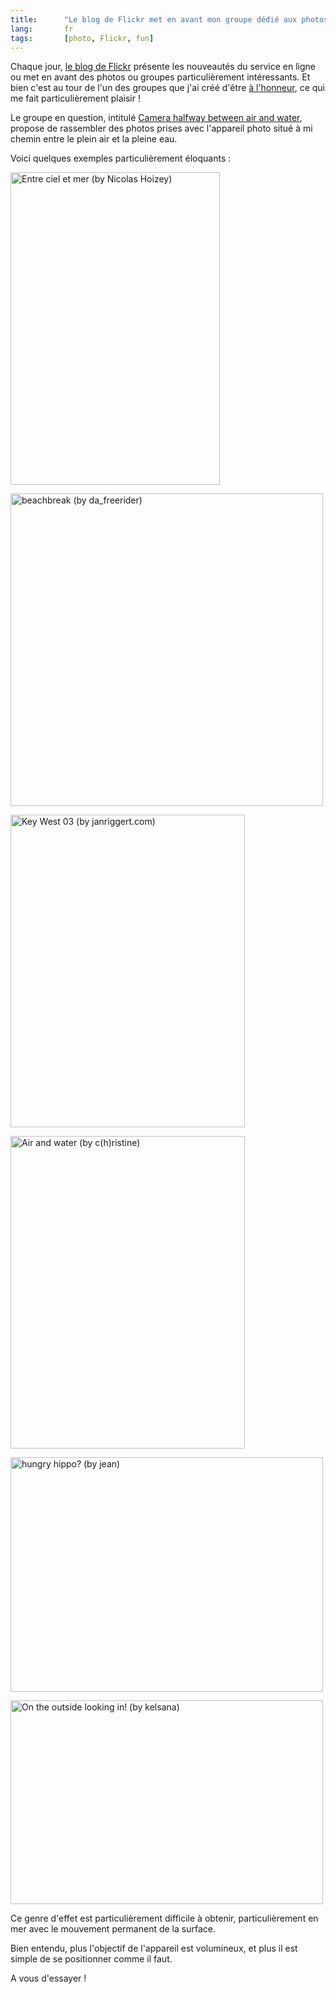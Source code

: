 ```yaml
---
title:      "Le blog de Flickr met en avant mon groupe dédié aux photos prises avec l'appareil placé tout juste à la surface de l'eau"
lang:       fr
tags:       [photo, Flickr, fun]
---
```


Chaque jour, [le blog de Flickr](http://blog.flickr.com/flickrblog/) présente les nouveautés du service en ligne ou met en avant des photos ou groupes particulièrement intéressants. Et bien c'est au tour de l'un des groupes que j'ai créé d'être [à l'honneur](http://blog.flickr.com/flickrblog/2006/11/camera_halfway_.html), ce qui me fait particulièrement plaisir !


Le groupe en question, intitulé [Camera halfway between air and water](https://www.flickr.com/groups/halfway_air_water/), propose de rassembler des photos prises avec l'appareil photo situé à mi chemin entre le plein air et la pleine eau.

Voici quelques exemples particulièrement éloquants :

<a href="https://www.flickr.com/photos/nicolas-hoizey/3057318/"><img src="http://static.flickr.com/1/3057318_00e187c2fd.jpg" title="Entre ciel et mer (by Nicolas Hoizey)" alt="Entre ciel et mer (by Nicolas Hoizey)" width="335" height="500" /></a>

<a href="https://www.flickr.com/photos/90307091@N00/269651405/"><img src="http://static.flickr.com/94/269651405_a045026067.jpg" title="beachbreak (by da_freerider)" alt="beachbreak (by da_freerider)" width="500" height="500" /></a>

<a href="https://www.flickr.com/photos/creativedirector/101357154/"><img src="http://static.flickr.com/43/101357154_be2d816bd4.jpg" title="Key West 03 (by janriggert.com)" alt="Key West 03 (by janriggert.com)" width="375" height="500" /></a>

<a href="https://www.flickr.com/photos/cristine/6883191/"><img src="http://static.flickr.com/4/6883191_f78466590d.jpg" title="Air and water (by c(h)ristine)" alt="Air and water (by c(h)ristine)" width="375" height="500" /></a>

<a href="https://www.flickr.com/photos/jeansw/10371643/"><img src="http://static.flickr.com/5/10371643_2e9cb58ffd.jpg" title="hungry hippo? (by jean)" alt="hungry hippo? (by jean)" width="500" height="375" /></a>

<a href="https://www.flickr.com/photos/kelsana/42243619/"><img src="http://static.flickr.com/28/42243619_a6952b17f5.jpg" title="On the outside looking in! (by kelsana)" alt="On the outside looking in! (by kelsana)" width="500" height="326" /></a>

Ce genre d'effet est particulièrement difficile à obtenir, particulièrement en mer avec le mouvement permanent de la surface.

Bien entendu, plus l'objectif de l'appareil est volumineux, et plus il est simple de se positionner comme il faut.

A vous d'essayer !
